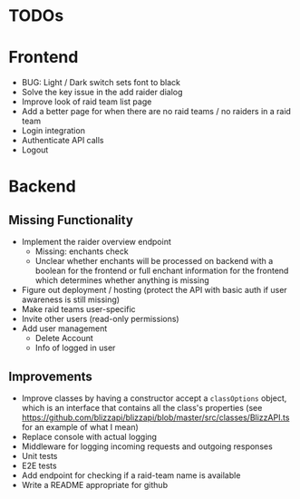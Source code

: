 # TODOs

# Frontend

- BUG: Light / Dark switch sets font to black
- Solve the key issue in the add raider dialog
- Improve look of raid team list page
- Add a better page for when there are no raid teams / no raiders in a raid team
- Login integration
- Authenticate API calls
- Logout

# Backend

## Missing Functionality

- Implement the raider overview endpoint
  - Missing: enchants check
  - Unclear whether enchants will be processed on backend with a boolean for the frontend or full enchant information for the frontend which determines whether anything is missing
- Figure out deployment / hosting (protect the API with basic auth if user awareness is still missing)
- Make raid teams user-specific
- Invite other users (read-only permissions)
- Add user management
  - Delete Account
  - Info of logged in user

## Improvements

- Improve classes by having a constructor accept a `classOptions` object, which is an interface that contains all the class's properties (see https://github.com/blizzapi/blizzapi/blob/master/src/classes/BlizzAPI.ts for an example of what I mean)
- Replace console with actual logging
- Middleware for logging incoming requests and outgoing responses
- Unit tests
- E2E tests
- Add endpoint for checking if a raid-team name is available
- Write a README appropriate for github

